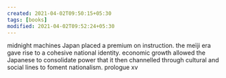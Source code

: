 ```yaml
---
created: 2021-04-02T09:50:15+05:30
tags: [books]
modified: 2021-04-02T09:52:24+05:30
---
```


midnight machines
Japan placed a premium on instruction. the meïji era gave rise to a cohesive national identity. economic growth allowed the Japanese to consolidate power that it then channelled through cultural and social lines to foment nationalism. prologue xv


